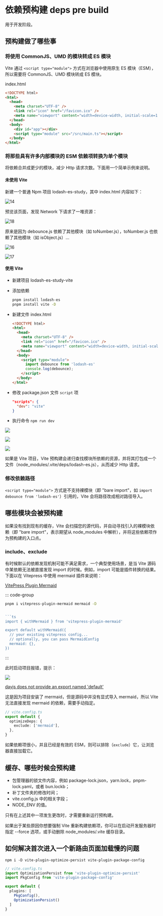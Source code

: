 # 依赖预构建 deps pre build

用于开发阶段。

## 预构建做了哪些事

### 将使用 CommonJS、UMD 的模块转成 ES 模块

Vite 通过 `<script type="module">` 方式在浏览器中使用原生 ES 模块（ESM），所以需要将 CommonJS、UMD 模块转成 ES 模块。

index.html

```html
<!DOCTYPE html>
<html>
  <head>
    <meta charset="UTF-8" />
    <link rel="icon" href="/favicon.ico" />
    <meta name="viewport" content="width=device-width, initial-scale=1.0" />
  </head>
  <body>
    <div id="app"></div>
    <script type="module" src="/src/main.ts"></script>
  </body>
</html>
```

### 将那些具有许多内部模块的 ESM 依赖项转换为单个模块

将依赖合并成更少的模块，减少 Http 请求次数。下面用一个简单示例来说明。

#### 未使用 Vite

新建一个普通 Npm 项目 lodash-es-study，其中 index.html 内容如下：

![14](https://image.newarea.site/20230424/14.png)

预览该页面，发现 Network 下请求了一堆资源：

![18](https://image.newarea.site/20230424/18.png)

原来是因为 debounce.js 依赖了其他模块（如 toNumber.js），toNumber.js 也依赖了其他模块（如 isObject.js）...

![16](https://image.newarea.site/20230424/16.png)

![17](https://image.newarea.site/20230424/17.png)

#### 使用 Vite

- 新建项目 lodash-es-study-vite
- 添加依赖

  ```sh
  pnpm install lodash-es
  pnpm install vite -D
  ```

- 新建文件 index.html

  ```html
  <!DOCTYPE html>
  <html>
    <head>
      <meta charset="UTF-8" />
      <link rel="icon" href="/favicon.ico" />
      <meta name="viewport" content="width=device-width, initial-scale=1.0" />
    </head>
    <body>
      <script type="module">
        import debounce from 'lodash-es'
        console.log(debounce);
      </script>
    </body>
  </html>
  ```

- 修改 package.json 文件 `script` 项

  ```json
  "scripts": {
    "dev": "vite"
  }
  ```

- 执行命令 `npm run dev`

![](https://image.newarea.site/2024-02-21-15-41-48.png)

![](https://image.newarea.site/2024-02-21-15-43-27.png)

![](https://image.newarea.site/2024-02-21-15-45-29.png)

如果是 Vite 项目，Vite 预构建会递归查找模块所依赖的资源，并将其打包成一个文件（node_modules/.vite/deps/lodash-es.js），从而减少 Http 请求。

### 修改依赖路径

`<script type="module">` 方式是不支持裸模块（即 "bare import"，如 `import debounce from 'lodash-es'`）引用的，Vite 会将路径改成相对路径导入。

## 哪些模块会被预构建

如果没有找到现有的缓存，Vite 会扫描您的源代码，并自动寻找引入的裸模块依赖（即 "bare import"，表示期望从 node_modules 中解析），并将这些依赖项作为预构建的入口点。

### include、exclude

有时候默认的依赖发现机制可能不满足需求，一个典型使用场景，是当 Vite 源码中某依赖无法被直接发现 import 的时候。例如，import 可能是插件转换的结果。下面以在 Vitepress 中使用 mermaid 插件来说明：

[VitePress Plugin Mermaid](https://emersonbottero.github.io/vitepress-plugin-mermaid/guide/getting-started.html)

::: code-group

```sh [安装依赖]
pnpm i vitepress-plugin-mermaid mermaid -D
```

```ts [.vitepress/config.js]

```ts
import { withMermaid } from 'vitepress-plugin-mermaid'

export default withMermaid({
  // your existing vitepress config...
  // optionally, you can pass MermaidConfig
  mermaid: {},
})
```

:::

此时启动项目报错，提示：

![](https://image.newarea.site/2024-12-26_11-19-18.png)

[dayjs does not provide an export named 'default'](https://github.com/mermaid-js/mermaid/issues/4320#issuecomment-1653050539)

这是因为项目安装了 mermaid，但是源码中并没有显式导入 mermaid，所以 Vite 无法直接发现 mermaid 的依赖，需要手动指定。

```ts
// vite.config.ts
export default {
  optimizeDeps: {
    exclude: ['mermaid'],
  },
}
```

如果依赖项很小，并且已经是有效的 ESM，则可以排除（`exclude`）它，让浏览器直接加载它。

## 缓存、哪些时候会预构建

- 包管理器的锁文件内容，例如 package-lock.json，yarn.lock，pnpm-lock.yaml，或者 bun.lockb；
- 补丁文件夹的修改时间；
- vite.config.js 中的相关字段；
- NODE_ENV 的值。

只有在上述其中一项发生更改时，才需要重新运行预构建。

如果出于某些原因你想要强制 Vite 重新构建依赖项，你可以在启动开发服务器时指定 --force 选项，或手动删除 node_modules/.vite 缓存目录。

## 如何解决首次进入一个新路由页面加载慢的问题

`npm i -D vite-plugin-optimize-persist vite-plugin-package-config`

```ts
// vite.config.ts
import OptimizationPersist from 'vite-plugin-optimize-persist'
import PkgConfig from 'vite-plugin-package-config'

export default {
  plugins: [
    PkgConfig(),
    OptimizationPersist()
  ]
}
```
